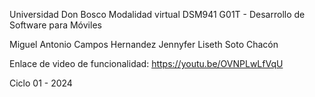 Universidad Don Bosco
Modalidad virtual
DSM941 G01T - Desarrollo de Software para Móviles

Miguel Antonio Campos Hernandez
Jennyfer Liseth Soto Chacón

Enlace de video de funcionalidad: https://youtu.be/OVNPLwLfVqU

Ciclo 01 - 2024
